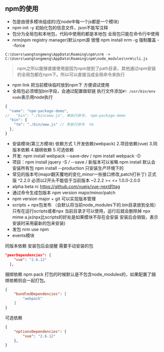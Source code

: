 ## npm的使用
- 包是由很多模块组成的(在node中每一个js都是一个模块)
- npm init -y 初始化包的信息文件，json不能写注释
- 包分为全局包和本地包，代码中使用的都是本地包 全局包只能在命令行中使用
- nrm(npm registry manager)默认npm源 很慢 npm install nrm -g 强制覆盖 --force
```
C:\Users\wangtongmeng\AppData\Roaming\npm\nrm -> C:\Users\wangtongmeng\AppData\Roaming\npm\node_modules\nrm\cli.js
```
> npm之所以能够直接使用是因为npm放到了path目录，其他通过npm安装的全局包都在npm下。所以可以直接当成全局命令来执行

- npm link 把当前模块临时放到npm下 方便调试使用
- 全局包必须增加bin字段，会通过配置做软链 执行文件添加`#! /usr/bin/env node`表示用node执行 
```js
{
  "name": "npm-package-demo",
//   "bin": "./bin/www.js", 单执行命令， npm-package-demo
  "bin": {
    "tm": "./bin/www.js" // 多执行命令  tm
  },
}
```
- 安装模块(第三方模块) 依赖方式 1.开发依赖(webpack) 2.项目依赖(vue) 3.同版本依赖 4.捆绑依赖 5.可选依赖
- 开发: npm install webpack --save-dev / npm install webpack -D
- 项目：npm install jquery -S / --save / 新版本可以省略 npm install 默认会安装所有包 npm install --production 只安装生产环境下的
- 常见的版本号(major翻天覆地的变化,minor一些接口修改,patch打补丁) 正式版 ^2.2.0 必须以2开头不能低于当前版本 ~2.2.2 >= <= 1.0.0-2.0.0
- alpha beta rc  https://github.com/vuejs/vue-next的tag
- 通过命令生成包版本 npm version major/minor/patch
- npm version major + git 可以实现版本管理
- scripts + npx包发布 （会默认将当前node_modules下的.bin目录放到全局）只有在运行scripts或者npx 当前目录才可以使用，运行后就会删除掉 npx mime a.js(npx比scripts的好处是如果模块不存在会安装 安装后会销毁，表示安装时采用最新的包来安装)
- 发包 nrm use npm 
- events模块


同版本依赖 安装包后会提醒 需要手动安装的包
```json
"peerDependencies": {
    "vue": "2.6.12"
  },
```

捆绑依赖 npm pack 打包的时候默认是不包含node_modules的，如果配置了捆绑依赖则会一起打包。
```json
{
    "bundledDependencies": [
        "webpack"
    ]
}
```
可选依赖
```json
{
    "optionsDependencies": {
        "vue": "2.6.12"
    },
}
```